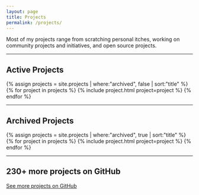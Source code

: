 ```yaml
---
layout: page
title: Projects
permalink: /projects/
---
```


Most of my projects range from scratching personal itches, working on community projects and initiatives, and open source projects.

----

## Active Projects

{% assign projects = site.projects | where:"archived", false | sort:"title" %}
{% for project in projects %}
{% include project.html project=project %}
{% endfor %}

----

## Archived Projects

{% assign projects = site.projects | where:"archived", true | sort:"title" %}
{% for project in projects %}
{% include project.html project=project %}
{% endfor %}

----

## 230+ more projects on GitHub

[See more projects on GitHub](https://github.com/jefftriplett)
